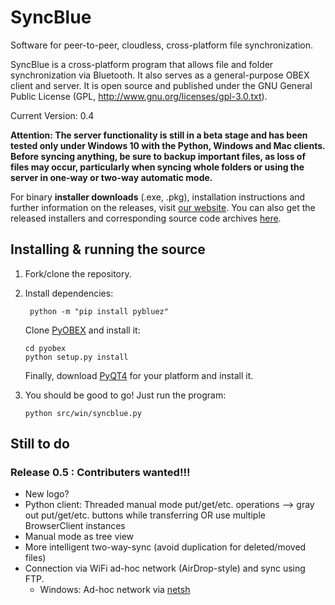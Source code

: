 # SyncBlue
Software for peer-to-peer, cloudless, cross-platform file synchronization.

SyncBlue is a cross-platform program that allows file and folder
synchronization via Bluetooth. It also serves as a general-purpose OBEX client and
server.
It is open source and published under the GNU General Public License
(GPL, http://www.gnu.org/licenses/gpl-3.0.txt).

Current Version: 0.4

**Attention: The server functionality is still in a beta stage and has been tested only under Windows 10 with the Python, Windows and Mac clients. Before syncing anything, be sure to backup important files,
as loss of files may occur, particularly when syncing whole folders or using the server in one-way or two-way automatic mode.**

For binary **installer downloads** (.exe, .pkg), installation instructions and further information on the releases, visit [our website](www.syncblue.eu).
You can also get the released installers and corresponding source code archives [here](https://github.com/benjaminalt/SyncBlue/releases).

## Installing & running the source

1.  Fork/clone the repository.
2.  Install dependencies:

         python -m "pip install pybluez"

    Clone [PyOBEX](https://bitbucket.org/dboddie/pyobex/) and install it:

        cd pyobex
        python setup.py install

    Finally, download [PyQT4](https://www.riverbankcomputing.com/software/pyqt/download) for your platform and install it.
3.  You should be good to go! Just run the program:

        python src/win/syncblue.py

## Still to do

### Release 0.5 : Contributers wanted!!!
* New logo?
* Python client: Threaded manual mode put/get/etc. operations --> gray out put/get/etc. buttons while transferring OR use multiple BrowserClient
instances
* Manual mode as tree view
* More intelligent two-way-sync (avoid duplication for deleted/moved files)
* Connection via WiFi ad-hoc network (AirDrop-style) and sync using FTP.
    * Windows: Ad-hoc network via [netsh](http://www.nextofwindows.com/how-to-turn-your-windows-8-computer-into-a-wireless-hotspot-access-point)
